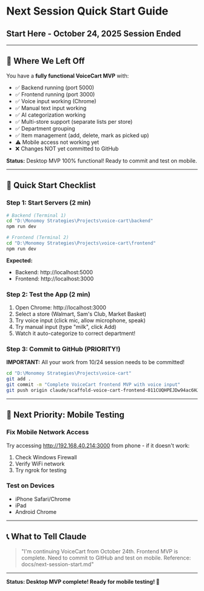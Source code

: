 # Next Session Quick Start Guide

## Start Here - October 24, 2025 Session Ended

---

## 🎯 Where We Left Off

You have a **fully functional VoiceCart MVP** with:
- ✅ Backend running (port 5000)
- ✅ Frontend running (port 3000)
- ✅ Voice input working (Chrome)
- ✅ Manual text input working
- ✅ AI categorization working
- ✅ Multi-store support (separate lists per store)
- ✅ Department grouping
- ✅ Item management (add, delete, mark as picked up)
- ⚠️ Mobile access not working yet
- ❌ Changes NOT yet committed to GitHub

**Status:** Desktop MVP 100% functional! Ready to commit and test on mobile.

---

## 🚀 Quick Start Checklist

### Step 1: Start Servers (2 min)

```bash
# Backend (Terminal 1)
cd "D:\Monomoy Strategies\Projects\voice-cart\backend"
npm run dev

# Frontend (Terminal 2)
cd "D:\Monomoy Strategies\Projects\voice-cart\frontend"
npm run dev
```

**Expected:**
- Backend: http://localhost:5000
- Frontend: http://localhost:3000

### Step 2: Test the App (2 min)

1. Open Chrome: http://localhost:3000
2. Select a store (Walmart, Sam's Club, Market Basket)
3. Try voice input (click mic, allow microphone, speak)
4. Try manual input (type "milk", click Add)
5. Watch it auto-categorize to correct department!

### Step 3: Commit to GitHub (PRIORITY!)

**IMPORTANT:** All your work from 10/24 session needs to be committed!

```bash
cd "D:\Monomoy Strategies\Projects\voice-cart"
git add .
git commit -m "Complete VoiceCart frontend MVP with voice input"
git push origin claude/scaffold-voice-cart-frontend-011CUQHPEJDw94ac6HJZASny
```

---

## 📱 Next Priority: Mobile Testing

### Fix Mobile Network Access

Try accessing http://192.168.40.214:3000 from phone - if it doesn't work:

1. Check Windows Firewall
2. Verify WiFi network
3. Try ngrok for testing

### Test on Devices

- iPhone Safari/Chrome
- iPad
- Android Chrome

---

## 📞 What to Tell Claude

> "I'm continuing VoiceCart from October 24th. Frontend MVP is complete. Need to commit to GitHub and test on mobile. Reference: docs/next-session-start.md"

---

**Status: Desktop MVP complete! Ready for mobile testing! 🚀**
